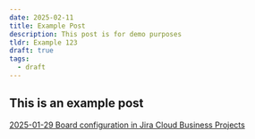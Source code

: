 ```yaml
---
date: 2025-02-11
title: Example Post
description: This post is for demo purposes
tldr: Example 123
draft: true
tags:
  - draft
---
```


## This is an example post 

[2025-01-29 Board configuration in Jira Cloud Business Projects](/posts/2025-01-29-board-configuration-in-jira-cloud-business-projects)
